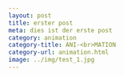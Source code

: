 ```yaml
---
layout: post
title: erster post
meta: dies ist der erste post
category: animation
category-title: ANI-<br>MATION
category-url: animation.html
image: ../img/test_1.jpg
---
```

